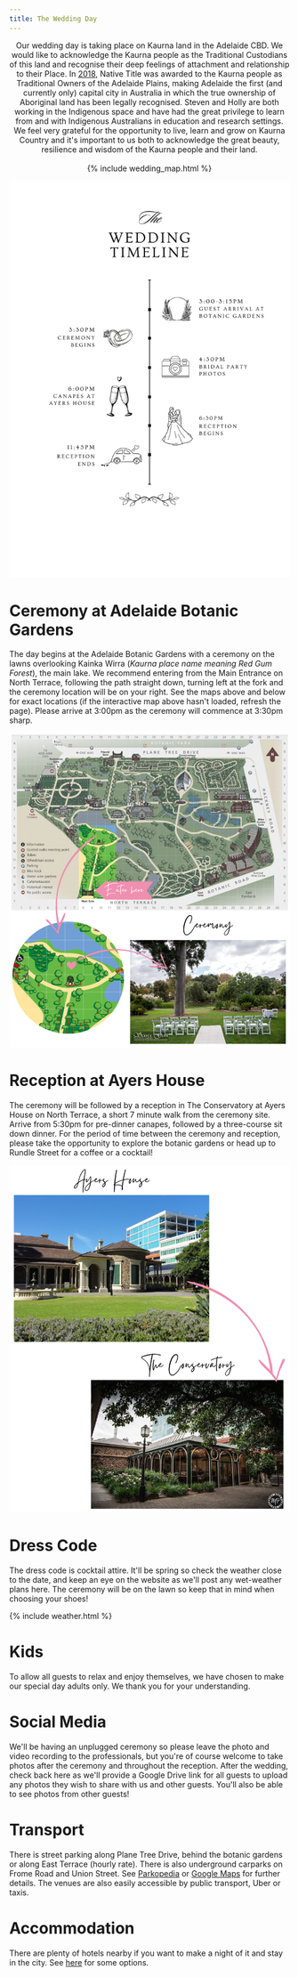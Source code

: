 ```yaml
---
title: The Wedding Day
---
```


<center>Our wedding day is taking place on Kaurna land in the Adelaide CBD. We would like to acknowledge the Kaurna people as the Traditional Custodians of this land and recognise their deep feelings of attachment and relationship to their Place. In <a href="https://www.nativetitlesa.org/wp-content/uploads/2020/02/SAN0086AboriginalWay0418_web.pdf">2018</a>, Native Title was awarded to the Kaurna people as Traditional Owners of the Adelaide Plains, making Adelaide the first (and currently only) capital city in Australia in which the true ownership of Aboriginal land has been legally recognised. Steven and Holly are both working in the Indigenous space and have had the great privilege to learn from and with Indigenous Australians in education and research settings. We feel very grateful for the opportunity to live, learn and grow on Kaurna Country and it's important to us both to acknowledge the great beauty, resilience and wisdom of the Kaurna people and their land.</center><br>


<center>{% include wedding_map.html %}</center>

![Wedding timeline](assets/img/timeline.png)
# Ceremony at Adelaide Botanic Gardens

The day begins at the Adelaide Botanic Gardens with a ceremony on the lawns overlooking Kainka Wirra (*Kaurna place name meaning Red Gum Forest*), the main lake. We recommend entering from the Main Entrance on North Terrace, following the path straight down, turning left at the fork and the ceremony location will be on your right. See the maps above and below for exact locations (if the interactive map above hasn't loaded, refresh the page). Please arrive at 3:00pm as the ceremony will commence at 3:30pm sharp.

![Map](assets/img/ceremony_canva.png)

# Reception at Ayers House

The ceremony will be followed by a reception in The Conservatory at Ayers House on North Terrace, a short 7 minute walk from the ceremony site. Arrive from 5:30pm for pre-dinner canapes, followed by a three-course sit down dinner. For the period of time between the ceremony and reception, please take the opportunity to explore the botanic gardens or head up to Rundle Street for a coffee or a cocktail!

![Reception](assets/img/reception_canva.png)


# Dress Code

The dress code is cocktail attire. It'll be spring so check the weather close to the date, and keep an eye on the website as we'll post any wet-weather plans here. The ceremony will be on the lawn so keep that in mind when choosing your shoes! 


{% include weather.html %}


# Kids

To allow all guests to relax and enjoy themselves, we have chosen to make our special day adults only. We thank you for your understanding.


# Social Media

We'll be having an unplugged ceremony so please leave the photo and video recording to the professionals, but you're of course welcome to take photos after the ceremony and throughout the reception. After the wedding, check back here as we'll provide a Google Drive link for all guests to upload any photos they wish to share with us and other guests. You'll also be able to see photos from other guests!

# Transport

There is street parking along Plane Tree Drive, behind the botanic gardens or along East Terrace (hourly rate). There is also underground carparks on Frome Road and Union Street. See [Parkopedia](https://www.parkopedia.com.au/parking/locations/adelaide_botanic_garden_north_tce_adelaide_south_australia_5000_australia_4768r1f965ms0k2046/?country=au&arriving=202307081400&leaving=202307081800) or [Google Maps](https://www.google.com/maps/search/carpark/@-34.9221237,138.6012484,15.86z) for further details. The venues are also easily accessible by public transport, Uber or taxis. 

# Accommodation

There are plenty of hotels nearby if you want to make a night of it and stay in the city. See [here](https://www.booking.com/searchresults.en-gb.html?label=adelaide%2Fcbd-39hasZeOQv161UrfT9_8rQS638077264011%3Apl%3Ata%3Ap180%3Ap2%3Aac%3Aap%3Aneg%3Afi%3Atikwd-2701236770%3Alp9070884%3Ali%3Adec%3Adm%3Appccp%3DUmFuZG9tSVYkc2RlIyh9YZVcNNsENnH02-pWD53qm9c&aid=306395&ss=Adelaide+Botanic+Garden%2C+Adelaide%2C+South+Australia%2C+Australia&ssne=Adelaide+CBD&ssne_untouched=Adelaide+CBD&lang=en-gb&src=searchresults&dest_id=19613&dest_type=landmark&ac_position=0&ac_click_type=b&ac_langcode=en&ac_suggestion_list_length=2&search_selected=true&search_pageview_id=9aee30e5578a0040&ac_meta=GhA5YWVlMzBlNTU3OGEwMDQwIAAoATICZW46F2FkZWxhaWRlIGJvdGFuaWMgZ2FyZGVuQABKAFAA&checkin=2023-10-07&checkout=2023-10-08&group_adults=2&no_rooms=1&group_children=0&sb_travel_purpose=leisure&nflt=ht_id%3D204) for some options. 

